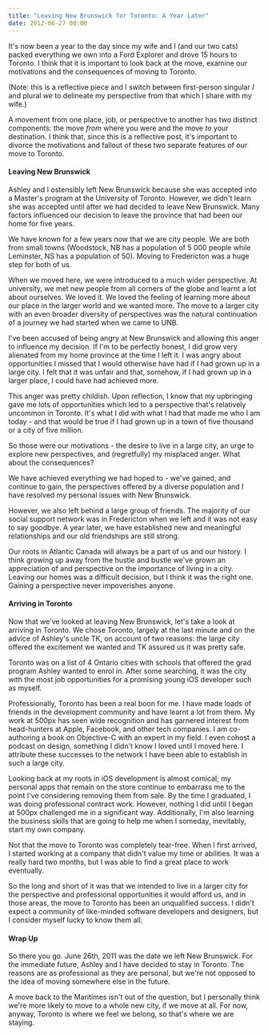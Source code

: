 ```yaml
---
title: "Leaving New Brunswick for Toronto: A Year Later"
date: 2012-06-27 00:00
---
```


<import><p>It's now been a year to the day since my wife and I (and our two cats) packed everything we own into a Ford Explorer and drove 15 hours to Toronto. I think that it is important to look back at the move, examine our motivations and the consequences of moving to Toronto.</p>
<p><!--more--></p>
<p>(Note: this is a reflective piece and I switch between first-person singular <em>I</em> and plural <em>we</em> to delineate my perspective from that which I share with my wife.)</p>
<p>A movement from one place, job, or perspective to another has two distinct components: the move <em>from</em> where you were and the move <em>to</em> your destination. I think that, since this is a reflective post, it's important to divorce the motivations and fallout of these two separate features of our move to Toronto.</p>
<h4>Leaving New Brunswick</h4>
<p>Ashley and I ostensibly left New Brunswick because she was accepted into a Master's program at the University of Toronto. However, we didn't learn she was accepted until after we had decided to leave New Brunswick. Many factors influenced our decision to leave the province that had been our home for five years.</p>
<p>We have known for a few years now that we are city people. We are both from small towns (Woodstock, NB has a population of 5 000 people while Leminster, NS has a population of 50). Moving to Fredericton was a huge step for both of us.</p>
<p>When we moved here, we were introduced to a much wider perspective. At university, we met new people from all corners of the globe and learnt a lot about ourselves. We loved it. We loved the feeling of learning more about our place in the larger world and we wanted more. The move to a larger city with an even broader diversity of perspectives was the natural continuation of a journey we had started when we came to UNB.</p>
<p>I've been accused of being angry at New Brunswick and allowing this anger to influence my decision. If I'm to be perfectly honest, I did grow very alienated from my home province at the time I left it. I was angry about opportunities I missed that I would otherwise have had if I had grown up in a large city. I felt that it was unfair and that, somehow, if I had grown up in a larger place, I could have had achieved more.</p>
<p>This anger was pretty childish. Upon reflection, I know that my upbringing gave me lots of opportunities which led to a perspective that's relatively uncommon in Toronto. It's what I did with what I had that made me who I am today - and that would be true if I had grown up in a town of five thousand or a city of five million.</p>
<p>So those were our motivations - the desire to live in a large city, an urge to explore new perspectives, and (regretfully) my misplaced anger. What about the consequences?</p>
<p>We have achieved everything we had hoped to - we've gained, and continue to gain, the perspectives offered by a diverse population and I have resolved my personal issues with New Brunswick.</p>
<p>However, we also left behind a large group of friends. The majority of our social support network was in Fredericton when we left and it was not easy to say goodbye. A year later, we have established new and meaningful relationships and our old friendships are still strong.</p>
<p>Our roots in Atlantic Canada will always be a part of us and our history. I think growing up away from the hustle and bustle we've grown an appreciation of and perspective on the importance of living in a city. Leaving our homes was a difficult decision, but I think it was the right one. Gaining a perspective never impoverishes anyone.</p>
<h4>Arriving in Toronto</h4>
<p>Now that we've looked at leaving New Brunswick, let's take a look at arriving in Toronto. We chose Toronto, largely at the last minute and on the advice of Ashley's uncle TK, on account of two reasons: the large city offered the excitement we wanted and TK assured us it was pretty safe.</p>
<p>Toronto was on a list of 4 Ontario cities with schools that offered the grad program Ashley wanted to enrol in. After some searching, it was the city with the most job opportunities for a promising young iOS developer such as myself.</p>
<p>Professionally, Toronto has been a real boon for me. I have made loads of friends in the development community and have learnt a lot from them. My work at 500px has seen wide recognition and has garnered interest from head-hunters at Apple, Facebook, and other tech companies. I am co-authoring a book on Objective-C with an expert in my field. I even cohost a podcast on design, something I didn't know I loved until I moved here. I attribute these successes to the network I have been able to establish in such a large city.</p>
<p>Looking back at my roots in iOS development is almost comical; my personal apps that remain on the store continue to embarrass me to the point I've considering removing them from sale. By the time I graduated, I was doing professional contract work. However, nothing I did until I began at 500px challenged me in a significant way. Additionally, I'm also learning the business skills that are going to help me when I someday, inevitably, start my own company.</p>
<p>Not that the move to Toronto was completely tear-free. When I first arrived, I started working at a company that didn't value my time or abilities. It was a really hard two months, but I was able to find a great place to work eventually.</p>
<p>So the long and short of it was that we intended to live in a larger city for the perspective and professional opportunities it would afford us, and in those areas, the move to Toronto has been an unqualified success. I didn't expect a community of like-minded software developers and designers, but I consider myself lucky to know them all.</p>
<h4>Wrap Up</h4>
<p>So there you go. June 26th, 2011 was the date we left New Brunswick. For the immediate future, Ashley and I have decided to stay in Toronto. The reasons are as professional as they are personal, but we're not opposed to the idea of moving somewhere else in the future.</p>
<p>A move back to the Maritimes isn't out of the question, but I personally think we're more likely to move to a whole new city, if we move at all. For now, anyway, Toronto is where we feel we belong, so that's where we are staying.</p></import>

<!-- more -->

